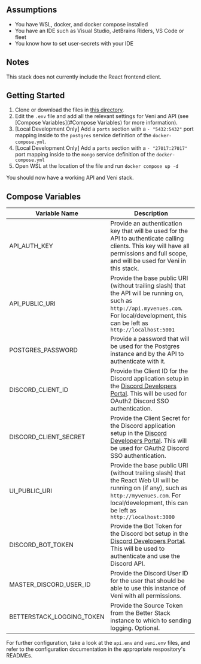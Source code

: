 ## Assumptions

* You have WSL, docker, and docker compose installed
* You have an IDE such as Visual Studio, JetBrains Riders, VS Code or fleet
* You know how to set user-secrets with your IDE

## Notes

This stack does not currently include the React frontend client.

## Getting Started

1) Clone or download the files in [this directory](https://github.com/FFXIVVenues/ffxivvenues-infrastructure/tree/master/FFXIV%20Venues).  
2) Edit the `.env` file and add all the relevant settings for Veni and API (see [Compose Variables](#Compose Variables) for more information).
3) [Local Development Only] Add a `ports` section with a `- "5432:5432"` port mapping inside to the `postgres` service definition of the `docker-compose.yml`.
4) [Local Development Only] Add a `ports` section with a `- "27017:27017"` port mapping inside to the `mongo` service definition of the `docker-compose.yml`
5) Open WSL at the location of the file and run `docker compose up -d`

You should now have a working API and Veni stack. 

## Compose Variables

| Variable Name | Description |
|---------------|-------------|
| API_AUTH_KEY  | Provide an authentication key that will be used for the API to authenticate calling clients. This key will have all permissions and full scope, and will be used for Veni in this stack. |
| API_PUBLIC_URI | Provide the base public URI (without trailing slash) that the API will be running on, such as `http://api.myvenues.com`. For local/development, this can be left as `http://localhost:5001` |
| POSTGRES_PASSWORD | Provide a password that will be used for the Postgres instance and by the API to authenticate with it. |
| DISCORD_CLIENT_ID | Provide the Client ID for the Discord application setup in the [Discord Developers Portal](https://discord.com/developers). This will be used for OAuth2 Discord SSO authentication. |
| DISCORD_CLIENT_SECRET | Provide the Client Secret for the Discord application setup in the [Discord Developers Portal](https://discord.com/developers). This will be used for OAuth2 Discord SSO authentication. |
| UI_PUBLIC_URI | Provide the base public URI (without trailing slash) that the React Web UI will be running on (if any), such as `http://myvenues.com`. For local/development, this can be left as `http://localhost:3000` |
| DISCORD_BOT_TOKEN | Provide the Bot Token for the Discord bot setup in the [Discord Developers Portal](https://discord.com/developers). This will be used to authenticate and use the Discord API. |
| MASTER_DISCORD_USER_ID | Provide the Discord User ID for the user that should be able to use this instance of Veni with all permissions. |
| BETTERSTACK_LOGGING_TOKEN | Provide the Source Token from the Better Stack instance to which to sending logging. Optional. |

For further configuration, take a look at the `api.env` and `veni.env` files, and refer to the configuration documentation in the appropriate respository's READMEs. 
